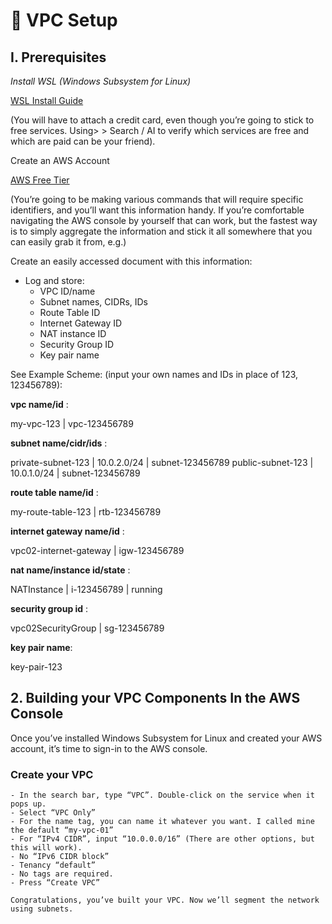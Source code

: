 # 🔧 VPC Setup

## I. Prerequisites

*Install WSL (Windows Subsystem for Linux)*

[WSL Install Guide](https://learn.microsoft.com/en-us/windows/wsl/install)

(You will have to attach a credit card, even though you’re going to stick to free services. Using> > Search / AI to verify which services are free and which are paid can be your friend).

Create an AWS Account 

[AWS Free Tier](https://aws.amazon.com/free)

(You’re going to be making various commands that will require specific identifiers, and you’ll want this information handy. If you’re comfortable navigating the AWS console by yourself that can work, but the fastest way is to simply aggregate the information and stick it all somewhere that you can easily grab it from, e.g.)

Create an easily accessed document with this information:
- Log and store:
    - VPC ID/name
    - Subnet names, CIDRs, IDs
    - Route Table ID
    - Internet Gateway ID
    - NAT instance ID
    - Security Group ID
    - Key pair name

See Example Scheme: (input your own names and IDs in place of 123, 123456789):

**vpc name/id** :

my-vpc-123 | vpc-123456789

**subnet name/cidr/ids** :

private-subnet-123 | 10.0.2.0/24 | subnet-123456789
public-subnet-123 | 10.0.1.0/24 | subnet-123456789

**route table name/id** :

my-route-table-123 | rtb-123456789

**internet gateway name/id** :

vpc02-internet-gateway | igw-123456789

**nat name/instance id/state** :

NATInstance  | i-123456789 |  running

**security group id** :

vpc02SecurityGroup | sg-123456789

**key pair name**:

key-pair-123

## 2. Building your VPC Components In the AWS Console

Once you’ve installed Windows Subsystem for Linux and created your AWS account, it’s time to sign-in to the AWS console.

### Create your VPC
    - In the search bar, type “VPC”. Double-click on the service when it pops up.
    - Select “VPC Only” 
    - For the name tag, you can name it whatever you want. I called mine the default “my-vpc-01”
    - For “IPv4 CIDR”, input “10.0.0.0/16” (There are other options, but this will work).
    - No “IPv6 CIDR block”
    - Tenancy “default”
    - No tags are required.
    - Press “Create VPC”

    Congratulations, you’ve built your VPC. Now we’ll segment the network using subnets. 
